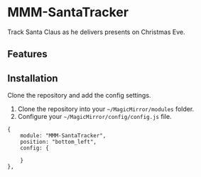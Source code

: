 # MMM-SantaTracker
Track Santa Claus as he delivers presents on Christmas Eve.

## Features

## Installation
Clone the repository and add the config settings.
1. Clone the repository into your `~/MagicMirror/modules` folder.
2. Configure your `~/MagicMirror/config/config.js` file.
```
{
	module: "MMM-SantaTracker",
	position: "bottom_left",
	config: {
		
	}
},
